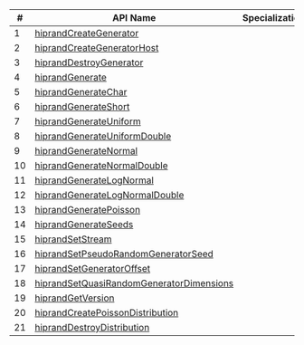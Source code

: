 \# | API Name | Specializations
----|---------------|---------
1 | [hiprandCreateGenerator](https://rocmsoftwareplatform.github.io/hipfort/interfacehipfort__hiprand_1_1hiprandcreategenerator.html "Interface documentation") | 
2 | [hiprandCreateGeneratorHost](https://rocmsoftwareplatform.github.io/hipfort/interfacehipfort__hiprand_1_1hiprandcreategeneratorhost.html "Interface documentation") | 
3 | [hiprandDestroyGenerator](https://rocmsoftwareplatform.github.io/hipfort/interfacehipfort__hiprand_1_1hipranddestroygenerator.html "Interface documentation") | 
4 | [hiprandGenerate](https://rocmsoftwareplatform.github.io/hipfort/interfacehipfort__hiprand_1_1hiprandgenerate.html "Interface documentation") | 
5 | [hiprandGenerateChar](https://rocmsoftwareplatform.github.io/hipfort/interfacehipfort__hiprand_1_1hiprandgeneratechar.html "Interface documentation") | 
6 | [hiprandGenerateShort](https://rocmsoftwareplatform.github.io/hipfort/interfacehipfort__hiprand_1_1hiprandgenerateshort.html "Interface documentation") | 
7 | [hiprandGenerateUniform](https://rocmsoftwareplatform.github.io/hipfort/interfacehipfort__hiprand_1_1hiprandgenerateuniform.html "Interface documentation") | 
8 | [hiprandGenerateUniformDouble](https://rocmsoftwareplatform.github.io/hipfort/interfacehipfort__hiprand_1_1hiprandgenerateuniformdouble.html "Interface documentation") | 
9 | [hiprandGenerateNormal](https://rocmsoftwareplatform.github.io/hipfort/interfacehipfort__hiprand_1_1hiprandgeneratenormal.html "Interface documentation") | 
10 | [hiprandGenerateNormalDouble](https://rocmsoftwareplatform.github.io/hipfort/interfacehipfort__hiprand_1_1hiprandgeneratenormaldouble.html "Interface documentation") | 
11 | [hiprandGenerateLogNormal](https://rocmsoftwareplatform.github.io/hipfort/interfacehipfort__hiprand_1_1hiprandgeneratelognormal.html "Interface documentation") | 
12 | [hiprandGenerateLogNormalDouble](https://rocmsoftwareplatform.github.io/hipfort/interfacehipfort__hiprand_1_1hiprandgeneratelognormaldouble.html "Interface documentation") | 
13 | [hiprandGeneratePoisson](https://rocmsoftwareplatform.github.io/hipfort/interfacehipfort__hiprand_1_1hiprandgeneratepoisson.html "Interface documentation") | 
14 | [hiprandGenerateSeeds](https://rocmsoftwareplatform.github.io/hipfort/interfacehipfort__hiprand_1_1hiprandgenerateseeds.html "Interface documentation") | 
15 | [hiprandSetStream](https://rocmsoftwareplatform.github.io/hipfort/interfacehipfort__hiprand_1_1hiprandsetstream.html "Interface documentation") | 
16 | [hiprandSetPseudoRandomGeneratorSeed](https://rocmsoftwareplatform.github.io/hipfort/interfacehipfort__hiprand_1_1hiprandsetpseudorandomgeneratorseed.html "Interface documentation") | 
17 | [hiprandSetGeneratorOffset](https://rocmsoftwareplatform.github.io/hipfort/interfacehipfort__hiprand_1_1hiprandsetgeneratoroffset.html "Interface documentation") | 
18 | [hiprandSetQuasiRandomGeneratorDimensions](https://rocmsoftwareplatform.github.io/hipfort/interfacehipfort__hiprand_1_1hiprandsetquasirandomgeneratordimensions.html "Interface documentation") | 
19 | [hiprandGetVersion](https://rocmsoftwareplatform.github.io/hipfort/interfacehipfort__hiprand_1_1hiprandgetversion.html "Interface documentation") | 
20 | [hiprandCreatePoissonDistribution](https://rocmsoftwareplatform.github.io/hipfort/interfacehipfort__hiprand_1_1hiprandcreatepoissondistribution.html "Interface documentation") | 
21 | [hiprandDestroyDistribution](https://rocmsoftwareplatform.github.io/hipfort/interfacehipfort__hiprand_1_1hipranddestroydistribution.html "Interface documentation") | 